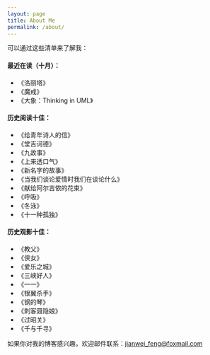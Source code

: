 ```yaml
---
layout: page
title: About Me
permalink: /about/
---
```


可以通过这些清单来了解我：

#### 最近在读（十月）：
* 《洛丽塔》
* 《魔戒》
* 《大象：Thinking in UML》

#### 历史阅读十佳：
* 《给青年诗人的信》
* 《堂吉诃德》
* 《九故事》
* 《上来透口气》
* 《新名字的故事》
* 《当我们谈论爱情时我们在谈论什么》
* 《献给阿尔吉侬的花束》
* 《呼吸》
* 《冬泳》
* 《十一种孤独》

#### 历史观影十佳：
* 《教父》
* 《侠女》
* 《爱乐之城》
* 《三峡好人》
* 《一一》
* 《银翼杀手》
* 《钢的琴》
* 《刺客聂隐娘》
* 《过昭关》
* 《千与千寻》


如果你对我的博客感兴趣，欢迎邮件联系：[jianwei_feng@foxmail.com](mailto:jianwei_feng@foxmail.com) 